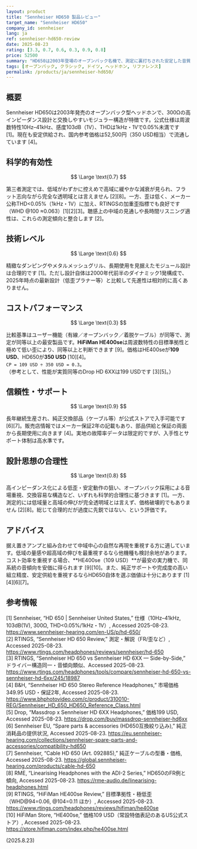 ```yaml
---
layout: product
title: "Sennheiser HD650 製品レビュー"
target_name: "Sennheiser HD650"
company_id: sennheiser
lang: ja
ref: sennheiser-hd650-review
date: 2025-08-23
rating: [3.3, 0.7, 0.6, 0.3, 0.9, 0.8]
price: 52500
summary: "HD650は2003年登場のオープンバック名機で、測定に裏打ちされた安定した音質を提供します。一方で周波数特性は完全な透明域とは言えず、技術レベルも2025年の最先端ではありません。純正部品の入手性が信頼性を支えます。コスパ面では、実測で同等以上と判断できるHiFiMan HE400se（109 USD）の存在により評価はさらに厳しくなります。"
tags: [オープンバック, クラシック, ドイツ, ヘッドホン, リファレンス]
permalink: /products/ja/sennheiser-hd650/
---
```

## 概要

Sennheiser HD650は2003年発売のオープンバック型ヘッドホンで、300Ωの高インピーダンス設計と交換しやすいモジュラー構造が特徴です。公式仕様は周波数特性10Hz–41kHz、感度103dB（1V）、THDは1kHz・1Vで0.05%未満です [1]。現在も安定供給され、国内参考価格は52,500円（350 USD相当）で流通しています [4]。

## 科学的有効性

$$ \Large \text{0.7} $$

第三者測定では、低域がわずかに控えめで高域に緩やかな減衰が見られ、フラット志向ながら完全な透明域とは言えません [2][8]。一方、歪は低く、メーカー公称THD<0.05%（1kHz・1V）に加え、RTINGSの加重歪指標でも良好です（WHD @100 ≈0.063）[1][2][3]。聴感上の中域の見通しや長時間リスニング適性は、これらの測定傾向と整合します [2]。

## 技術レベル

$$ \Large \text{0.6} $$

精緻なダンピングやメタルメッシュグリル、長期使用を見据えたモジュール設計は合理的です [1]。ただし設計自体は2000年代前半のダイナミック1発構成で、2025年時点の最新設計（低歪プラナー等）と比較して先進性は相対的に高くありません。

## コストパフォーマンス

$$ \Large \text{0.3} $$

比較基準はユーザー機能（有線／オープンバック／着脱ケーブル）が同等で、測定が同等以上の最安製品です。**HiFiMan HE400se**は周波数特性の目標準拠性と極めて低い歪により、同等以上と判断できます [9]。価格はHE400seが**109 USD**、HD650が**350 USD** [10][4]。  
`CP = 109 USD ÷ 350 USD = 0.3`。  
（参考として、性能が実質同等のDrop HD 6XXは199 USDです [3][5]。）

## 信頼性・サポート

$$ \Large \text{0.9} $$

長年継続生産され、純正交換部品（ケーブル等）が公式ストアで入手可能です [6][7]。販売店情報ではメーカー保証2年の記載もあり、部品供給と保証の両面から長期使用に向きます [4]。実地の故障率データは限定的ですが、入手性とサポート体制は高水準です。

## 設計思想の合理性

$$ \Large \text{0.8} $$

高インピーダンス化による低歪・安定動作の狙い、オープンバック採用による音場重視、交換容易な構造など、いずれも科学的合理性に基づきます [1]。一方、測定的には低域量と高域の伸びが完全透明域とは言えず、価格破壊的でもありません [2][8]。総じて合理的だが過度に先鋭ではない、という評価です。

## アドバイス

据え置きアンプと組み合わせて中域中心の自然な再現を重視する方に適しています。低域の量感や超高域の伸びを最重視するなら他機種も検討余地があります。コスト効率を重視する場合、**HE400se（109 USD）**が最安の実力機で、同系統の音傾向を安価に得られます [9][10]。また、純正サポートや完成度の高い組立精度、安定供給を重視するならHD650自体を選ぶ価値は十分にあります [1][4][6][7]。

## 参考情報

[1] Sennheiser, “HD 650 | Sennheiser United States,” 仕様（10Hz–41kHz, 103dB(1V), 300Ω, THD<0.05%/1kHz・1V）, Accessed 2025-08-23. https://www.sennheiser-hearing.com/en-US/p/hd-650/  
[2] RTINGS, “Sennheiser HD 650 Review,” 測定・解説（FR/歪など）, Accessed 2025-08-23. https://www.rtings.com/headphones/reviews/sennheiser/hd-650  
[3] RTINGS, “Sennheiser HD 650 vs Sennheiser HD 6XX — Side-by-Side,” ドライバー構造同一・音傾向類似、Accessed 2025-08-23. https://www.rtings.com/headphones/tools/compare/sennheiser-hd-650-vs-sennheiser-hd-6xx/245/18987  
[4] B&H, “Sennheiser HD 650 Stereo Reference Headphones,” 市場価格349.95 USD・保証2年, Accessed 2025-08-23. https://www.bhphotovideo.com/c/product/310010-REG/Sennheiser_HD_650_HD650_Reference_Class.html  
[5] Drop, “Massdrop x Sennheiser HD 6XX Headphones,” 価格199 USD, Accessed 2025-08-23. https://drop.com/buy/massdrop-sennheiser-hd6xx  
[6] Sennheiser EU, “Spare parts & accessories (HD650互換絞り込み),” 純正消耗品の提供状況, Accessed 2025-08-23. https://eu.sennheiser-hearing.com/collections/sennheiser-spare-parts-and-accessories/compatibility-hd650  
[7] Sennheiser, “Cable HD 650 (Art. 092885),” 純正ケーブルの型番・価格, Accessed 2025-08-23. https://global.sennheiser-hearing.com/products/cable-hd-650  
[8] RME, “Linearising Headphones with the ADI-2 Series,” HD650のFR例と傾向, Accessed 2025-08-23. https://rme-audio.de/linearising-headphones.html  
[9] RTINGS, “HiFiMan HE400se Review,” 目標準拠性・極低歪（WHD@94=0.06, @104=0.11 ほか）, Accessed 2025-08-23. https://www.rtings.com/headphones/reviews/hifiman/he400se  
[10] HiFiMan Store, “HE400se,” 価格109 USD（常設特価表記のあるUS公式ストア）, Accessed 2025-08-23. https://store.hifiman.com/index.php/he400se.html

(2025.8.23)

